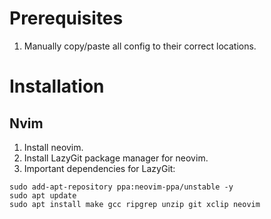 # Prerequisites
1. Manually copy/paste all config to their correct locations.

# Installation
## Nvim
1. Install neovim.
2. Install LazyGit package manager for neovim.
3. Important dependencies for LazyGit:
```
sudo add-apt-repository ppa:neovim-ppa/unstable -y
sudo apt update
sudo apt install make gcc ripgrep unzip git xclip neovim
```
